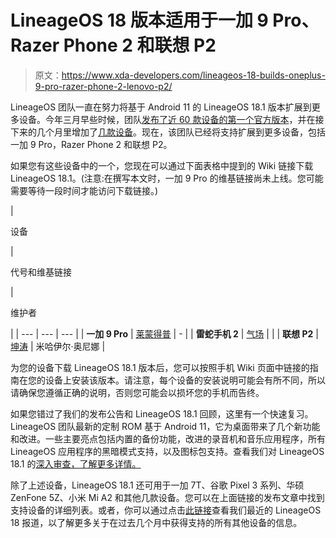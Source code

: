 # LineageOS 18 版本适用于一加 9 Pro、Razer Phone 2 和联想 P2

> 原文：<https://www.xda-developers.com/lineageos-18-builds-oneplus-9-pro-razer-phone-2-lenovo-p2/>

LineageOS 团队一直在努力将基于 Android 11 的 LineageOS 18.1 版本扩展到更多设备。今年三月早些时候，团队[发布了近 60 款设备的第一个官方版本](https://www.xda-developers.com/lineageos-18-1/)，并在接下来的几个月里增加了[几款设备](https://www.xda-developers.com/lineageos-18-1-oneplus-7-pro-7t-pro-redmi-note-5-pro-moto-x-2014/)。现在，该团队已经将支持扩展到更多设备，包括一加 9 Pro，Razer Phone 2 和联想 P2。

如果您有这些设备中的一个，您现在可以通过下面表格中提到的 Wiki 链接下载 LineageOS 18.1。(注意:在撰写本文时，一加 9 Pro 的维基链接尚未上线。您可能需要等待一段时间才能访问下载链接。)

| 

设备

 | 

代号和维基链接

 | 

维护者

 |
| --- | --- | --- |
| **一加 9 Pro** | [莱蒙得普](https://wiki.lineageos.org/devices/lemonadep) | - |
| **雷蛇手机 2** | [气场](https://wiki.lineageos.org/devices/aura) |  |
| **联想 P2** | [坤涛](https://wiki.lineageos.org/devices/kuntao) | 米哈伊尔·奥尼娜 |

为您的设备下载 LineageOS 18.1 版本后，您可以按照手机 Wiki 页面中链接的指南在您的设备上安装该版本。请注意，每个设备的安装说明可能会有所不同，所以请确保您遵循正确的说明，否则您可能会以损坏您的手机而告终。

如果您错过了我们的发布公告和 LineageOS 18.1 回顾，这里有一个快速复习。LineageOS 团队最新的定制 ROM 基于 Android 11，它为桌面带来了几个新功能和改进。一些主要亮点包括内置的备份功能，改进的录音机和音乐应用程序，所有 LineageOS 应用程序的黑暗模式支持，以及图标包支持。查看我们对 LineageOS 18.1 的[深入审查，了解更多详情。](https://www.xda-developers.com/lineageos-18-1-review/)

除了上述设备，LineageOS 18.1 还可用于一加 7T、谷歌 Pixel 3 系列、华硕 ZenFone 5Z、小米 Mi A2 和其他几款设备。您可以在上面链接的发布文章中找到支持设备的详细列表。或者，你可以通过点击[此链接](https://www.xda-developers.com/tag/lineageos-18/)查看我们最近的 LineageOS 18 报道，以了解更多关于在过去几个月中获得支持的所有其他设备的信息。